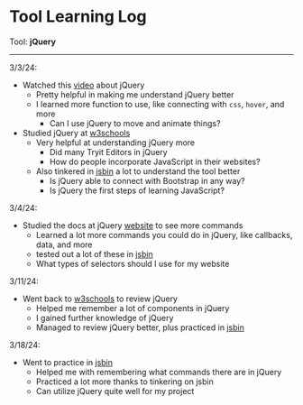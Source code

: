 # Tool Learning Log

Tool: **jQuery**

---

3/3/24:
* Watched this [video](https://www.youtube.com/watch?v=JjIvF0yikGU) about jQuery
  * Pretty helpful in making me understand jQuery better
  * I learned more function to use, like connecting with `css`, `hover`, and more
    * Can I use jQuery to move and animate things?
* Studied jQuery at [w3schools](https://www.w3schools.com/jquERy/default.asp)
  * Very helpful at understanding jQuery more
    * Did many Tryit Editors in jQuery
    * How do people incorporate JavaScript in their websites?
  * Also tinkered in [jsbin](https://jsbin.com/?html,output) a lot to understand the tool better
    * Is jQuery able to connect with Bootstrap in any way?
    * Is jQuery the first steps of learning JavaScript?

3/4/24:
* Studied the docs at jQuery [website](https://api.jquery.com/) to see more commands
  * Learned a lot more commands you could do in jQuery, like callbacks, data, and more
  * tested out a lot of these in [jsbin](https://jsbin.com/?html,output)
  * What types of selectors should I use for my website
 
3/11/24:
* Went back to [w3schools](https://www.w3schools.com/jquERy/default.asp) to review jQuery
  * Helped me remember a lot of components in jQuery
  * I gained further knowledge of jQuery
  * Managed to review jQuery better, plus practiced in [jsbin](https://jsbin.com/)
 
3/18/24:
* Went to practice in [jsbin](https://jsbin.com/)
  * Helped me with remembering what commands there are in jQuery
  * Practiced a lot more thanks to tinkering on jsbin
  * Can utilize jQuery quite well for my project
